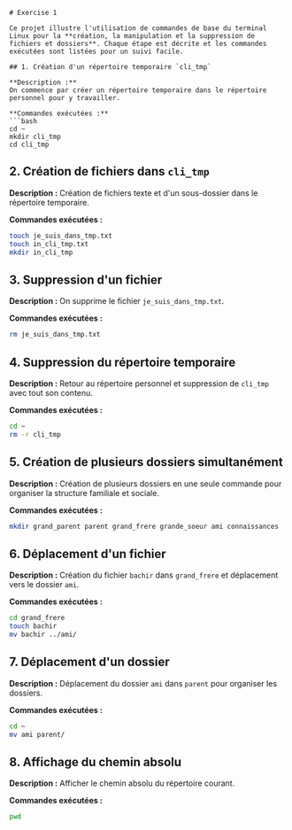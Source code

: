 ````
# Exercise 1

Ce projet illustre l'utilisation de commandes de base du terminal Linux pour la **création, la manipulation et la suppression de fichiers et dossiers**. Chaque étape est décrite et les commandes exécutées sont listées pour un suivi facile.

## 1. Création d'un répertoire temporaire `cli_tmp`

**Description :**  
On commence par créer un répertoire temporaire dans le répertoire personnel pour y travailler.

**Commandes exécutées :**
```bash
cd ~
mkdir cli_tmp
cd cli_tmp
````

## 2. Création de fichiers dans `cli_tmp`

**Description :**
Création de fichiers texte et d'un sous-dossier dans le répertoire temporaire.

**Commandes exécutées :**

```bash
touch je_suis_dans_tmp.txt
touch in_cli_tmp.txt
mkdir in_cli_tmp
```

## 3. Suppression d'un fichier

**Description :**
On supprime le fichier `je_suis_dans_tmp.txt`.

**Commandes exécutées :**

```bash
rm je_suis_dans_tmp.txt
```

## 4. Suppression du répertoire temporaire

**Description :**
Retour au répertoire personnel et suppression de `cli_tmp` avec tout son contenu.

**Commandes exécutées :**

```bash
cd ~
rm -r cli_tmp
```

## 5. Création de plusieurs dossiers simultanément

**Description :**
Création de plusieurs dossiers en une seule commande pour organiser la structure familiale et sociale.

**Commandes exécutées :**

```bash
mkdir grand_parent parent grand_frere grande_soeur ami connaissances
```

## 6. Déplacement d'un fichier

**Description :**
Création du fichier `bachir` dans `grand_frere` et déplacement vers le dossier `ami`.

**Commandes exécutées :**

```bash
cd grand_frere
touch bachir
mv bachir ../ami/
```

## 7. Déplacement d'un dossier

**Description :**
Déplacement du dossier `ami` dans `parent` pour organiser les dossiers.

**Commandes exécutées :**

```bash
cd ~
mv ami parent/
```

## 8. Affichage du chemin absolu

**Description :**
Afficher le chemin absolu du répertoire courant.

**Commandes exécutées :**

```bash
pwd
```